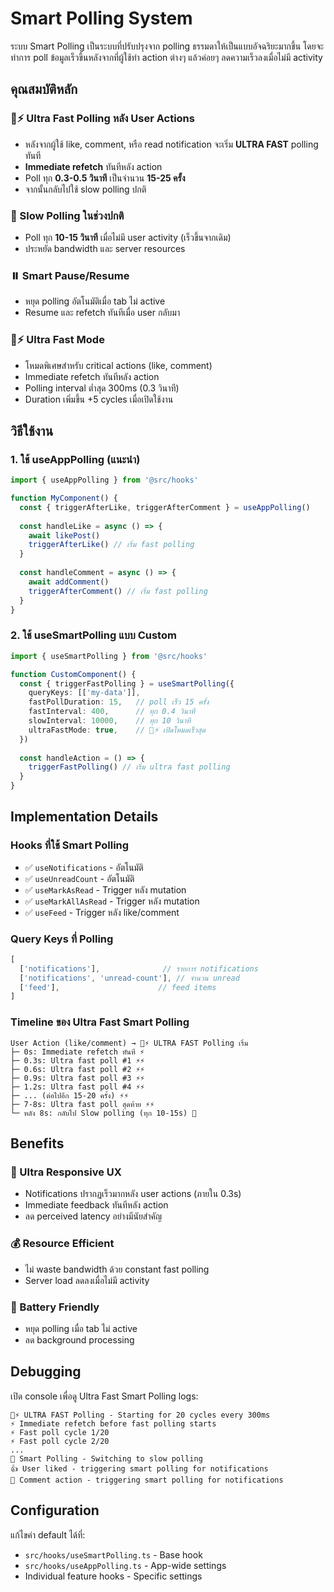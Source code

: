 # Smart Polling System

ระบบ Smart Polling เป็นระบบที่ปรับปรุงจาก polling ธรรมดาให้เป็นแบบอัจฉริยะมากขึ้น โดยจะทำการ poll ข้อมูลเร็วขึ้นหลังจากที่ผู้ใช้ทำ action ต่างๆ แล้วค่อยๆ ลดความเร็วลงเมื่อไม่มี activity

## คุณสมบัติหลัก

### 🚀⚡ Ultra Fast Polling หลัง User Actions
- หลังจากผู้ใช้ like, comment, หรือ read notification จะเริ่ม **ULTRA FAST** polling ทันที
- **Immediate refetch** ทันทีหลัง action
- Poll ทุก **0.3-0.5 วินาที** เป็นจำนวน **15-25 ครั้ง**
- จากนั้นกลับไปใช้ slow polling ปกติ

### 🐌 Slow Polling ในช่วงปกติ
- Poll ทุก **10-15 วินาที** เมื่อไม่มี user activity (เร็วขึ้นจากเดิม)
- ประหยัด bandwidth และ server resources

### ⏸️ Smart Pause/Resume
- หยุด polling อัตโนมัติเมื่อ tab ไม่ active
- Resume และ refetch ทันทีเมื่อ user กลับมา

### 🚀⚡ Ultra Fast Mode
- โหมดพิเศษสำหรับ critical actions (like, comment)
- Immediate refetch ทันทีหลัง action
- Polling interval ต่ำสุด 300ms (0.3 วินาที)
- Duration เพิ่มขึ้น +5 cycles เมื่อเปิดใช้งาน

## วิธีใช้งาน

### 1. ใช้ useAppPolling (แนะนำ)
```typescript
import { useAppPolling } from '@src/hooks'

function MyComponent() {
  const { triggerAfterLike, triggerAfterComment } = useAppPolling()
  
  const handleLike = async () => {
    await likePost()
    triggerAfterLike() // เริ่ม fast polling
  }
  
  const handleComment = async () => {
    await addComment()
    triggerAfterComment() // เริ่ม fast polling  
  }
}
```

### 2. ใช้ useSmartPolling แบบ Custom
```typescript
import { useSmartPolling } from '@src/hooks'

function CustomComponent() {
  const { triggerFastPolling } = useSmartPolling({
    queryKeys: [['my-data']],
    fastPollDuration: 15,   // poll เร็ว 15 ครั้ง
    fastInterval: 400,      // ทุก 0.4 วินาที  
    slowInterval: 10000,    // ทุก 10 วินาที
    ultraFastMode: true,    // 🚀⚡ เปิดโหมดเร็วสุด
  })
  
  const handleAction = () => {
    triggerFastPolling() // เริ่ม ultra fast polling
  }
}
```

## Implementation Details

### Hooks ที่ใช้ Smart Polling
- ✅ `useNotifications` - อัตโนมัติ
- ✅ `useUnreadCount` - อัตโนมัติ  
- ✅ `useMarkAsRead` - Trigger หลัง mutation
- ✅ `useMarkAllAsRead` - Trigger หลัง mutation
- ✅ `useFeed` - Trigger หลัง like/comment

### Query Keys ที่ Polling
```typescript
[
  ['notifications'],              // รายการ notifications
  ['notifications', 'unread-count'], // จำนวน unread
  ['feed'],                      // feed items
]
```

### Timeline ของ Ultra Fast Smart Polling
```
User Action (like/comment) → 🚀⚡ ULTRA FAST Polling เริ่ม
├─ 0s: Immediate refetch ทันที ⚡
├─ 0.3s: Ultra fast poll #1 ⚡⚡
├─ 0.6s: Ultra fast poll #2 ⚡⚡
├─ 0.9s: Ultra fast poll #3 ⚡⚡
├─ 1.2s: Ultra fast poll #4 ⚡⚡
├─ ... (ต่อไปอีก 15-20 ครั้ง) ⚡⚡
├─ 7-8s: Ultra fast poll สุดท้าย ⚡⚡
└─ หลัง 8s: กลับไป Slow polling (ทุก 10-15s) 🐌
```

## Benefits

### 🎯 Ultra Responsive UX
- Notifications ปรากฏเร็วมากหลัง user actions (ภายใน 0.3s)
- Immediate feedback ทันทีหลัง action
- ลด perceived latency อย่างมีนัยสำคัญ

### 💰 Resource Efficient  
- ไม่ waste bandwidth ด้วย constant fast polling
- Server load ลดลงเมื่อไม่มี activity

### 🔋 Battery Friendly
- หยุด polling เมื่อ tab ไม่ active
- ลด background processing

## Debugging

เปิด console เพื่อดู Ultra Fast Smart Polling logs:
```
🚀⚡ ULTRA FAST Polling - Starting for 20 cycles every 300ms
⚡ Immediate refetch before fast polling starts
⚡ Fast poll cycle 1/20
⚡ Fast poll cycle 2/20
...
🐌 Smart Polling - Switching to slow polling
👍 User liked - triggering smart polling for notifications
💬 Comment action - triggering smart polling for notifications
```

## Configuration

แก้ไขค่า default ได้ที่:
- `src/hooks/useSmartPolling.ts` - Base hook
- `src/hooks/useAppPolling.ts` - App-wide settings
- Individual feature hooks - Specific settings 